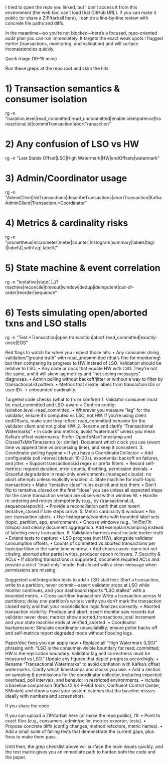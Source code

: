 I tried to open the repo you linked, but I can’t access it from this environment (the web tool can’t load that GitHub URL). If you can make it public (or share a ZIP/tarball here), I can do a line-by-line review with concrete file paths and diffs.

In the meantime—so you’re not blocked—here’s a focused, repo-oriented audit plan you can run immediately. It targets the exact weak spots I flagged earlier (transactions, monitoring, and validation) and will surface inconsistencies quickly.

Quick triage (10–15 mins)

Run these greps at the repo root and skim the hits:

# 1) Transaction semantics & consumer isolation
rg -n "isolation.level|read_committed|read_uncommitted|enable.idempotence|transactional.id|commitTransaction|abortTransaction"

# 2) Any confusion of LSO vs HW
rg -n "Last Stable Offset|LSO|High Watermark|HW|endOffsets|watermark"

# 3) Admin/Coordinator usage
rg -n "AdminClient|listTransactions|describeTransactions|abortTransaction|KafkaAdminClient|Transaction.*Coordinator"

# 4) Metrics & cardinality risks
rg -n "prometheus|micrometer|meter|counter|histogram|summary|labels|tag\\(|label\\(|.withTag|.label\\("

# 5) State machine & event correlation
rg -n "tentative|state( |_)?machine|reconcile|timeout|window|dedup|idempotent|out-of-order|reorder|sequence"

# 6) Tests simulating open/aborted txns and LSO stalls
rg -n "Test.*Transaction|open transaction|abort|read_committed|exactly-once|EOS"

Red flags to watch for when you inspect those hits:
	•	Any consumer doing validation/“ground truth” with read_uncommitted (that’s fine for monitoring) but then comparing its progress to HW instead of LSO. Validation should be relative to LSO.
	•	Any code or docs that equate HW with LSO. They’re not the same, and it will skew lag metrics and “not seeing messages” diagnoses.
	•	Admin polling without backoff/jitter or without a way to filter by transactional.id pattern.
	•	Metrics that create labels from transaction IDs or user IDs → unbounded cardinality.

Targeted code checks (what to fix or confirm)
	1.	Validator consumer must be read_committed and LSO-aware
	•	Confirm config: isolation.level=read_committed.
	•	Wherever you measure “lag” for the validator, ensure it’s computed vs LSO, not HW. If you’re using client endOffsets, make sure they reflect read_committed behavior for the validator client and not global HW.
	2.	Rename and clarify “Transactional Watermarks”
	•	In code and metrics, avoid “watermark” unless you mean Kafka’s offset watermarks. Prefer OpenTxMaxTimestamp and ClosedTxMinTimestamp (or similar). Document which clock you use (event time vs append time vs processing time), and keep it consistent.
	3.	Coordinator polling hygiene
	•	If you have a CoordinatorCollector:
	•	Add configurable poll interval (default 10–30s), exponential backoff on failures, and jitter.
	•	Support transactional.id regex or prefix filters.
	•	Record self-metrics: request duration, error counts, throttling, permission denials.
	•	Graceful degradation in read-only environments (managed clouds): no abort attempts unless explicitly enabled.
	4.	State machine for multi-topic transactions
	•	Make “tentative close” rules explicit and test them:
	•	Don’t flip to tentative_closed on the first “close” you see unless all expected steps for the same transaction version are observed within window W.
	•	Handle re-ordering and retries idempotently (e.g., by (transactional.id, sequence/epoch)).
	•	Provide a reconciliation path that can revert tentative_closed if late steps arrive.
	5.	Metric cardinality & windows
	•	No per-transaction labels.
	•	Use histograms/counters with bounded label sets (topic, partition, app, environment).
	•	Choose windows (e.g., 1m/5m/1h rollups) and clearly document aggregation. Add exemplars/sampling instead of labeling every transaction.
	6.	Validation harness must include broker truth
	•	Extend tests to capture:
	•	LSO progress (not HW), alongside validator consumption offsets.
	•	Counts of committed vs aborted transactions per topic/partition in the same time window.
	•	Add chaos cases: open but not closing, aborted after partial writes, producer epoch rollovers.
	7.	Security & ACLs
	•	If aborting transactions is supported, document required ACLs and provide a strict “read-only” mode. Fail closed with a clear message when permissions are missing.

Suggested unit/integration tests to add
	•	LSO stall test: Start a transaction, write to a partition, never commit—assert validator stops at LSO while monitor continues, and your dashboard reports “LSO stalled” with a bounded metric.
	•	Cross-partition transaction: Write a transaction across N partitions; delay one partition’s writes; verify you don’t mark the transaction closed early and that your reconciliation logic finalizes correctly.
	•	Aborted transaction visibility: Produce and abort; assert monitor saw records but validator never does; metrics show aborted_transactions_total increment and your state machine ends at verified_aborted.
	•	Coordinator backpressure: Simulate coordinator unavailability; ensure poller backs off and self-metrics report degraded mode without flooding logs.

Paper/doc fixes you can apply now
	•	Replace all “High Watermark (LSO)” phrasing with: “LSO is the consumer-visible boundary for read_committed; HW is the replication boundary. Validator lag and correctness must be measured vs LSO.” Update any figures that depict progress accordingly.
	•	Rename “Transactional Watermarks” to avoid conflation with Kafka’s offset watermarks. Clarify which timestamps and clocks you use.
	•	Add a section on sampling & permissions for the coordinator collector, including expected overhead, poll intervals, and behavior in restricted environments.
	•	Include a baseline comparison (Kafka CLI/KIP-664 tools, Confluent Control Center, KMinion) and show a case your system catches that the baseline misses—ideally with numbers and screenshots.

If you share the code

If you can upload a ZIP/tarball here (or make the repo public), I’ll:
	•	Point to exact files (e.g., consumers, admin/poller, metrics exporter, tests).
	•	Propose concrete diffs (config changes, method refactors, metric names).
	•	Add a small suite of failing tests that demonstrate the current gaps, plus fixes to make them pass.

Until then, the grep checklist above will surface the main issues quickly, and the test matrix gives you an immediate path to harden both the code and the paper.